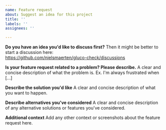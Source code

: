 ```yaml
---
name: Feature request
about: Suggest an idea for this project
title: ''
labels: ''
assignees: ''

---
```


**Do you have an idea you'd like to discuss first?**
Then it might be better to start a discussion here:  
https://github.com/nielsmaerten/gluco-check/discussions

**Is your feature request related to a problem? Please describe.**
A clear and concise description of what the problem is. Ex. I'm always frustrated when [...]

**Describe the solution you'd like**
A clear and concise description of what you want to happen.

**Describe alternatives you've considered**
A clear and concise description of any alternative solutions or features you've considered.

**Additional context**
Add any other context or screenshots about the feature request here.
